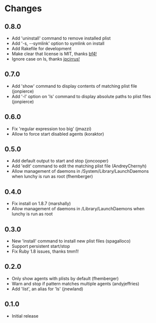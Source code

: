 Changes
================

0.8.0
----

- Add 'uninstall' command to remove installed plist
- Add '-s, --symlink' option to symlink on install
- Add Rakefile for development
- Make clear that license is MIT, thanks [bf4!](https://github.com/bf4)
- Ignore case on ls, thanks [jpcirrus!](https://github.com/jpcirrus)

0.7.0
----

- Add 'show' command to display contents of matching plist file (jonpierce)
- Add '-l' option on 'ls' command to display absolute paths to plist files (jonpierce)

0.6.0
----

- Fix 'regular expression too big' (jmazzi)
- Allow to force start disabled agents (koraktor)

0.5.0
-----

- Add default output to start and stop (joncooper)
- Add 'edit' command to edit the matching plist file (AndreyChernyh)
- Allow management of daemons in /System/Library/LaunchDaemons when lunchy is run as root (fhemberger)

0.4.0
-----

- Fix install on 1.8.7 (marshally)
- Allow management of daemons in /Library/LaunchDaemons when lunchy is run as root

0.3.0
-----

- New 'install' command to install new plist files (spagalloco)
- Support persistent start/stop
- Fix Ruby 1.8 issues, thanks tmm1!

0.2.0
-----

- Only show agents with plists by default (fhemberger)
- Warn and stop if pattern matches multiple agents (andyjeffries)
- Add 'list', an alias for 'ls' (jnewland)
 
0.1.0
-----

- Initial release
